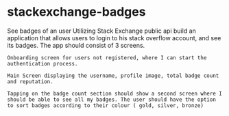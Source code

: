 # stackexchange-badges
See badges of an user
Utilizing Stack Exchange public api build an application that allows users to login to his stack overflow account, and see its badges. The app should consist of 3 screens.

    Onboarding screen for users not registered, where I can start the authentication process.

    Main Screen displaying the username, profile image, total badge count  and reputation.

    Tapping on the badge count section should show a second screen where I should be able to see all my badges. The user should have the option to sort badges according to their colour ( gold, silver, bronze)
